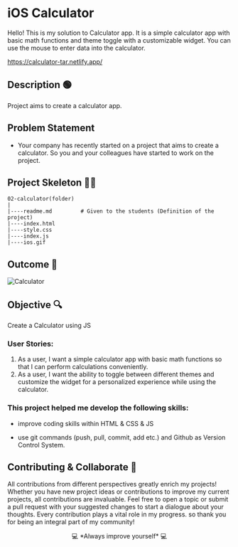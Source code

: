 

# iOS Calculator


Hello! This is my solution to Calculator app. It is a simple calculator app with basic math functions and theme toggle with a customizable widget. You can use the mouse to enter data into the calculator. 

https://calculator-tar.netlify.app/

## Description 🟢

Project aims to create a calculator app.

## Problem Statement

- Your company has recently started on a project that aims to create a calculator. So you and your colleagues have started to work on the project.

## Project Skeleton 👷‍♂️

```
02-calculator(folder)
|
|----readme.md         # Given to the students (Definition of the project)
|----index.html
|----style.css
|----index.js
|----ios.gif
```

## Outcome 🎥

 ![Calculator](https://github.com/KadirTarti/KadirTarti/assets/150926891/7229e5eb-95e5-45df-b8d7-4136883c5471)

## Objective 🔍

Create a Calculator using JS

### User Stories:

1. As a user, I want a simple calculator app with basic math functions so that I can perform calculations conveniently.
2. As a user, I want the ability to toggle between different themes and customize the widget for a personalized experience while using the calculator.


### This project helped me develop the following skills:

- improve coding skills within HTML & CSS & JS

- use git commands (push, pull, commit, add etc.) and Github as Version Control System.


## Contributing & Collaborate 💪

All contributions from different perspectives greatly enrich my projects! Whether you have new project ideas or contributions to improve my current projects, all contributions are invaluable. Feel free to open a topic or submit a pull request with your suggested changes to start a dialogue about your thoughts. Every contribution plays a vital role in my progress. so thank you for being an integral part of my community!



<p align="center"> 💻 *Always improve yourself* 💻 </p>
